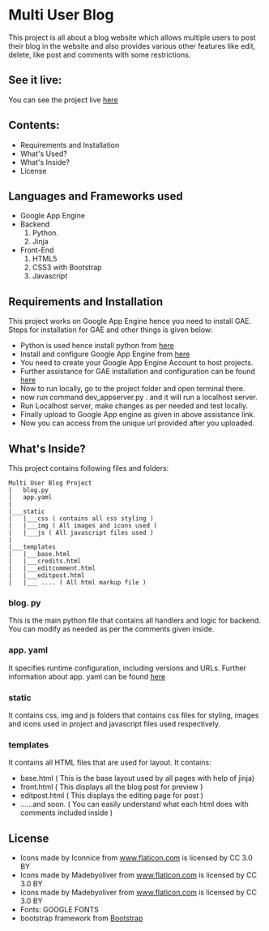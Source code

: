 # Multi User Blog
This project is all about a blog website which allows multiple users to post their blog in the website and also provides various other features like edit, delete, like post and comments with some restrictions.

## See it live:
You can see the project live [here](https://hello-world-156305.appspot.com/)
## Contents:
* Requirements and Installation
* What's Used?
* What's Inside?
* License

## Languages and Frameworks used
* Google App Engine
* Backend
    1) Python.
    2) Jinja
* Front-End
    1) HTML5
    2) CSS3 with Bootstrap
    3) Javascript

## Requirements and Installation
This project works on Google App Engine hence you need to install GAE. Steps for installation for GAE and other things is given below: 
* Python is used hence install python from [here](https://www.python.org/downloads/)
* Install and configure Google App Engine from [here](https://cloud.google.com/appengine/downloads#Google_App_Engine_SDK_for_Python)
* You need to create your  Google App Engine Account to host projects.
* Further assistance for GAE installation and configuration can be found [here](https://drive.google.com/file/d/0Byu3UemwRffDbjd0SkdvajhIRW8/view)
* Now to run locally, go to the project folder and open terminal there.
* now run command dev_appserver.py . and it will run a localhost server.
* Run Localhost server, make changes as per needed and test locally.
* Finally upload to Google App engine as given in above assistance link.
* Now you can access from the unique url provided after you uploaded.

## What's Inside?
This project contains following files and folders:

```
Multi User Blog Project
|   blog.py
|   app.yaml
|
|___static
|   |___css ( contains all css styling )
|   |___img ( All images and icons used )
|   |___js ( All javascript files used )
|
|___templates 
|   |___base.html
|   |___credits.html
|   |___editcomment.html
|   |___editpost.html
|   |___ .... ( All html markup file )

```
### blog. py
This is the main python file that contains all handlers and logic for backend. You can modify as needed as per the comments given inside.
### app. yaml
It specifies runtime configuration, including versions and URLs. Further information about app. yaml can be found [here](https://cloud.google.com/appengine/docs/flexible/python/configuring-your-app-with-app-yaml) 
### static
It contains css, img and js folders that contains css files for styling, images and icons used in project and javascript files used respectively.

### templates
It contains all HTML files that are used for layout. It contains:
* base.html ( This is the base layout used by all pages with help of jinja)
* front.html ( This displays all the blog post for preview )
* editpost.html ( This displays the editing page for post )
* ......and soon. ( You can easily understand what each html does with comments included inside ) 

## License
* Icons made by Iconnice from www.flaticon.com is licensed by CC 3.0 BY
* Icons made by Madebyoliver from www.flaticon.com is licensed by CC 3.0 BY
* Icons made by Madebyoliver from www.flaticon.com is licensed by CC 3.0 BY
* Fonts: GOOGLE FONTS
* bootstrap framework from [Bootstrap](http://getbootstrap.com/)



